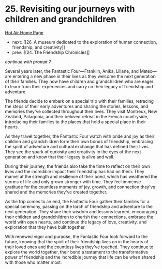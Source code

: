 # 25. Revisiting our journeys with children and grandchildren

[Hot Air Home Page](https://hotair.peterkaminski.wiki/) 
 
 - next: [[26. A museum dedicated to the exploration of human connection, friendship, and creativity]] 
 - prev: [[24. The Friendship Chronicles]]

_continue with prompt 7._

Several years later, the Fantastic Four—Franklin, Anika, Liliane, and Mateo—are entering a new phase in their lives as they welcome the next generation of their families. They now have children and grandchildren who are eager to learn from their experiences and carry on their legacy of friendship and adventure.

The friends decide to embark on a special trip with their families, retracing the steps of their early adventures and sharing the stories, lessons, and memories they've collected throughout their lives. They visit Montreux, New Zealand, Patagonia, and their beloved retreat in the French countryside, introducing their families to the places that hold a special place in their hearts.

As they travel together, the Fantastic Four watch with pride and joy as their children and grandchildren form their own bonds of friendship, embracing the spirit of adventure and cultural exchange that has defined their lives. They see the spark of curiosity and creativity in the eyes of the next generation and know that their legacy is alive and well.

During their journey, the friends also take the time to reflect on their own lives and the incredible impact their friendship has had on them. They marvel at the strength and resilience of their bond, which has weathered the storms of life and only grown stronger with time. They feel immense gratitude for the countless moments of joy, growth, and connection they've shared and the memories they've created together.

As the trip comes to an end, the Fantastic Four gather their families for a special ceremony, passing on the torch of friendship and adventure to the next generation. They share their wisdom and lessons learned, encouraging their children and grandchildren to cherish their connections, embrace the world with open hearts, and continue the legacy of love, creativity, and exploration that they have built together.

With renewed vigor and purpose, the Fantastic Four look forward to the future, knowing that the spirit of their friendship lives on in the hearts of their loved ones and the countless lives they've touched. They continue to explore the world together, their bond a testament to the transformative power of friendship and the incredible journey that life can be when shared with those who matter most.


